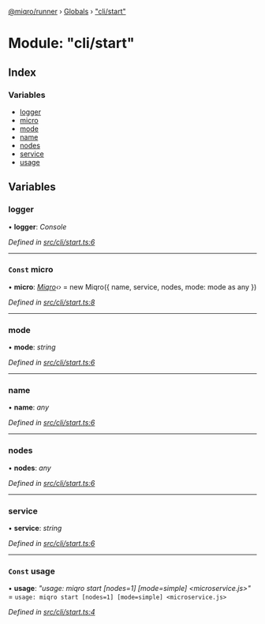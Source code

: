 [@miqro/runner](../README.md) › [Globals](../globals.md) › ["cli/start"](_cli_start_.md)

# Module: "cli/start"

## Index

### Variables

* [logger](_cli_start_.md#logger)
* [micro](_cli_start_.md#const-micro)
* [mode](_cli_start_.md#mode)
* [name](_cli_start_.md#name)
* [nodes](_cli_start_.md#nodes)
* [service](_cli_start_.md#service)
* [usage](_cli_start_.md#const-usage)

## Variables

###  logger

• **logger**: *Console*

*Defined in [src/cli/start.ts:6](https://github.com/claukers/miqro-runner/blob/da6830b/src/cli/start.ts#L6)*

___

### `Const` micro

• **micro**: *[Miqro](../classes/_miqro_.miqro.md)‹›* = new Miqro({
  name,
  service,
  nodes,
  mode: mode as any
})

*Defined in [src/cli/start.ts:8](https://github.com/claukers/miqro-runner/blob/da6830b/src/cli/start.ts#L8)*

___

###  mode

• **mode**: *string*

*Defined in [src/cli/start.ts:6](https://github.com/claukers/miqro-runner/blob/da6830b/src/cli/start.ts#L6)*

___

###  name

• **name**: *any*

*Defined in [src/cli/start.ts:6](https://github.com/claukers/miqro-runner/blob/da6830b/src/cli/start.ts#L6)*

___

###  nodes

• **nodes**: *any*

*Defined in [src/cli/start.ts:6](https://github.com/claukers/miqro-runner/blob/da6830b/src/cli/start.ts#L6)*

___

###  service

• **service**: *string*

*Defined in [src/cli/start.ts:6](https://github.com/claukers/miqro-runner/blob/da6830b/src/cli/start.ts#L6)*

___

### `Const` usage

• **usage**: *"usage: miqro start [nodes=1] [mode=simple] <microservice.js>"* = `usage: miqro start [nodes=1] [mode=simple] <microservice.js>`

*Defined in [src/cli/start.ts:4](https://github.com/claukers/miqro-runner/blob/da6830b/src/cli/start.ts#L4)*

